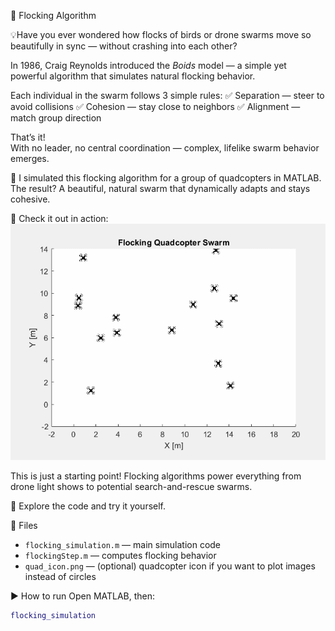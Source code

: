🚁 Flocking Algorithm

💡Have you ever wondered how flocks of birds or drone swarms move so beautifully in sync — without crashing into each other?

In 1986, Craig Reynolds introduced the *Boids* model — a simple yet powerful algorithm that simulates natural flocking behavior.  

Each individual in the swarm follows 3 simple rules: 
✅ Separation — steer to avoid collisions
✅ Cohesion — stay close to neighbors
✅ Alignment — match group direction

That’s it!  
With no leader, no central coordination — complex, lifelike swarm behavior emerges.  

🚁 I simulated this flocking algorithm for a group of quadcopters in MATLAB. The result? A beautiful, natural swarm that dynamically adapts and stays cohesive.

👀 Check it out in action:
![flocking-demo](quadcopter_swarm.gif)

This is just a starting point! Flocking algorithms power everything from drone light shows to potential search-and-rescue swarms.

🔗 Explore the code and try it yourself.

 📂 Files
- `flocking_simulation.m` — main simulation code
- `flockingStep.m` — computes flocking behavior
- `quad_icon.png` — (optional) quadcopter icon if you want to plot images instead of circles

 ▶️ How to run
Open MATLAB, then:
```matlab
flocking_simulation
